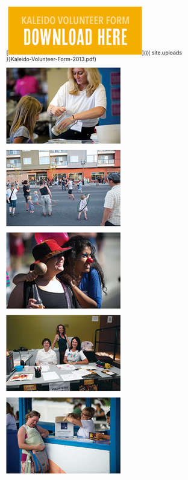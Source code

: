 [![Download 2013 Volunteer Form](/uploads/volunteer-button.jpg)]({{ site.uploads }}Kaleido-Volunteer-Form-2013.pdf)

![](/uploads/volunteer1.jpg)

![](/uploads/volunteer2.jpg)

![](/uploads/volunteer3.jpg)

![](/uploads/volunteer4.jpg)

![](/uploads/volunteer5.jpg)

